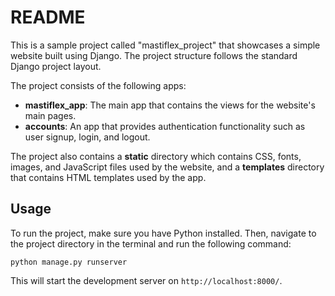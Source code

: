 # README

This is a sample project called "mastiflex_project" that showcases a simple website built using Django. The project structure follows the standard Django project layout.

The project consists of the following apps:

- **mastiflex_app**: The main app that contains the views for the website's main pages.
- **accounts**: An app that provides authentication functionality such as user signup, login, and logout.

The project also contains a **static** directory which contains CSS, fonts, images, and JavaScript files used by the website, and a **templates** directory that contains HTML templates used by the app.

## Usage

To run the project, make sure you have Python installed. Then, navigate to the project directory in the terminal and run the following command:

`python manage.py runserver`

This will start the development server on `http://localhost:8000/`.
